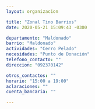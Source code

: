 ```yaml
---
layout: organizacion

title: "Zonal Tino Barrios"
date: 2020-05-21 15:09:43 -0300

departamento: "Maldonado"
barrio: "Maldonado"
actividades: "Cerro Pelado"
necesidades: "Punto de Donación"
telefono_contacto: ""
direccion: "092370142"

otros_contactos: ""
horario: "15:00 a 19:00"
aclaraciones: ""
cuenta_bancaria: ""

---
```

